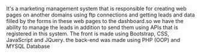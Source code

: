 It's a marketing management system that is responsible
for creating web pages on another domains using ftp connections and getting
leads and data filled by the forms in these web pages to the dashboard.so we have
the ability to manage the leads in addition to send them using APIs that is
registered in this system.
The front is made using Bootstrap, CSS, JavaScript and JQuery.
the back-end was made using PHP (OOP) and MYSQL Database
